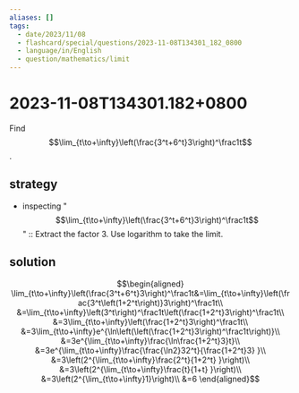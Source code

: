 ```yaml
---
aliases: []
tags:
  - date/2023/11/08
  - flashcard/special/questions/2023-11-08T134301_182_0800
  - language/in/English
  - question/mathematics/limit
---
```


# 2023-11-08T134301.182+0800

Find $$\lim_{t\to+\infty}\left(\frac{3^t+6^t}3\right)^\frac1t$$.

## strategy

- inspecting "$$\lim_{t\to+\infty}\left(\frac{3^t+6^t}3\right)^\frac1t$$" :: Extract the factor $3$. Use logarithm to take the limit. <!--SR:!2024-07-13,8,250-->

## solution

$$\begin{aligned}
\lim_{t\to+\infty}\left(\frac{3^t+6^t}3\right)^\frac1t&=\lim_{t\to+\infty}\left(\frac{3^t\left(1+2^t\right)}3\right)^\frac1t\\
&=\lim_{t\to+\infty}\left(3^t\right)^\frac1t\left(\frac{1+2^t}3\right)^\frac1t\\
&=3\lim_{t\to+\infty}\left(\frac{1+2^t}3\right)^\frac1t\\
&=3\lim_{t\to+\infty}e^{\ln\left(\left(\frac{1+2^t}3\right)^\frac1t\right)}\\
&=3e^{\lim_{t\to+\infty}\frac{\ln\frac{1+2^t}3}t}\\
&=3e^{\lim_{t\to+\infty}\frac{\frac{\ln2}32^t}{\frac{1+2^t}3} }\\
&=3\left(2^{\lim_{t\to+\infty}\frac{2^t}{1+2^t} }\right)\\
&=3\left(2^{\lim_{t\to+\infty}\frac{t}{1+t} }\right)\\
&=3\left(2^{\lim_{t\to+\infty}1}\right)\\
&=6
\end{aligned}$$
